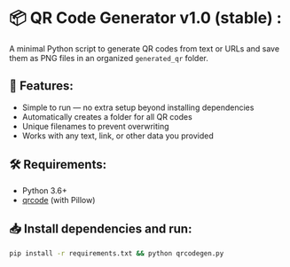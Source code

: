 # 📦 QR Code Generator v1.0 (stable) :

A minimal Python script to generate QR codes from text or URLs and save them as PNG files in an organized `generated_qr` folder.

## 🚀 Features:
- Simple to run — no extra setup beyond installing dependencies
- Automatically creates a folder for all QR codes
- Unique filenames to prevent overwriting
- Works with any text, link, or other data you provided

## 🛠 Requirements:
- Python 3.6+
- [qrcode](https://pypi.org/project/qrcode/) (with Pillow)

## 📥 Install dependencies and run:
```bash
pip install -r requirements.txt && python qrcodegen.py
